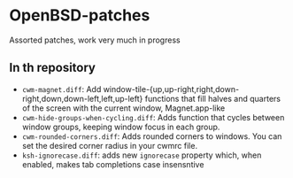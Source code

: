 # OpenBSD-patches
Assorted patches, work very much in progress

## In th repository

- `cwm-magnet.diff`: Add window-tile-{up,up-right,right,down-right,down,down-left,left,up-left} functions that fill halves and quarters of the screen with the current window, Magnet.app-like
- `cwm-hide-groups-when-cycling.diff`: Adds function that cycles between window groups, keeping window focus in each group.
- `cwm-rounded-corners.diff`: Adds rounded corners to windows. You can set the desired corner radius in your cwmrc file.
- `ksh-ignorecase.diff`: adds new `ignorecase` property which, when enabled, makes tab completions case insensntive
